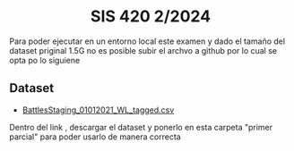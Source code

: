 <h1 align="center" id="title">SIS 420 2/2024</h1>

<p>Para poder ejecutar en un entorno local este examen y dado el tamaño del dataset priginal 1.5G no es posible subir el archvo a github por lo cual se opta po lo siguiene</p>

<h2>Dataset</h2>

* [BattlesStaging_01012021_WL_tagged.csv](https://drive.google.com/drive/u/1/folders/1w8ca4ROC-4glhApK0HIZ1ST2HGv6fxJB)

<p>Dentro del link , descargar el dataset y ponerlo en esta carpeta "primer parcial" para poder usarlo de manera correcta</p>